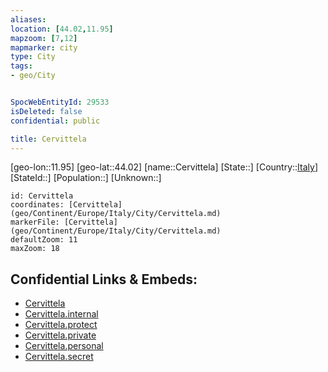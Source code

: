 ```yaml
---
aliases: 
location: [44.02,11.95]
mapzoom: [7,12] 
mapmarker: city 
type: City
tags:
- geo/City


SpocWebEntityId: 29533
isDeleted: false
confidential: public

title: Cervittela
---
```

[geo-lon::11.95]
[geo-lat::44.02]
[name::Cervittela]
[State::]
[Country::[Italy](geo/Continent/Europe/Italy.md)]
[StateId::]
[Population::]
[Unknown::]


```leaflet
id: Cervittela
coordinates: [Cervittela](geo/Continent/Europe/Italy/City/Cervittela.md)
markerFile: [Cervittela](geo/Continent/Europe/Italy/City/Cervittela.md)
defaultZoom: 11 
maxZoom: 18
```


## Confidential Links & Embeds: 
- [Cervittela](../../../../../../_public/geo/Continent/Europe/Italy/City/Cervittela.md) 
- [Cervittela.internal](../../../../../../_internal/geo/Continent/Europe/Italy/City/Cervittela.internal.md) 
- [Cervittela.protect](../../../../../../_protect/geo/Continent/Europe/Italy/City/Cervittela.protect.md) 
- [Cervittela.private](../../../../../../_private/geo/Continent/Europe/Italy/City/Cervittela.private.md) 
- [Cervittela.personal](../../../../../../_personal/geo/Continent/Europe/Italy/City/Cervittela.personal.md) 
- [Cervittela.secret](../../../../../../_secret/geo/Continent/Europe/Italy/City/Cervittela.secret.md) 
